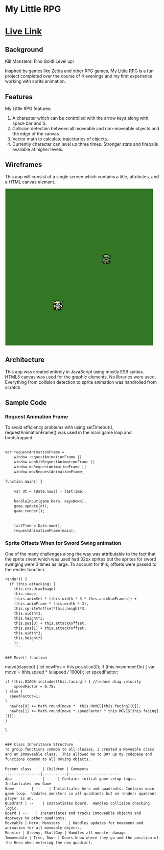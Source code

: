 # My Little RPG
# [Live Link](https://eihcir0.github.io/my_little_rpg)
## Background

Kill Monsters!  Find Gold!  Level up!

Inspired by games like Zelda and other RPG games, My Little RPG is a fun project completed over the course of 4 evenings and my first experience working with sprite animation.  

## Features
My Little RPG features:

1. A character which can be controlled with the arrow keys along with space bar and S.
1. Collision detection between all moveable and non-moveable objects and the edge of the canvas
1. Vector math to calculate trajectories of objects.
1. Currently character can level up three times.  Stronger stats and fireballs available at higher levels.

## Wireframes
This app will consist of a single screen which contains a title, attributes, and a HTML canvas element.

![img](docs/wireframe.png)

## Architecture
This app was created entirely in JavaScript using mostly ES6 syntax.  HTML5 canvas was used for the graphic elements.  No libraries were used.  Everything from collision detection to sprite animation was handrolled from scratch.

## Sample Code

### Request Animation Frame

To avoid efficiency problems with using setTimeout(), requestAnimationFrame() was used in the main game loop and bootstrapped

```

var requestAnimationFrame =
	window.requestAnimationFrame ||
	window.webkitRequestAnimationFrame ||
	window.msRequestAnimationFrame ||
	window.mozRequestAnimationFrame;

function main() {

    var dt = (Date.now() - lastTime);

    handleInput(game.hero, keysDown);
    game.update(dt);
    game.render();


    lastTime = Date.now();
    requestAnimationFrame(main);
```


### Sprite Offsets When for Sword Swing animation

One of the many challenges along the way was attributable to the fact that the sprite sheet which was used had 32px sprites but the sprites for sword swinging were 3 times as large.  To account for this, offsets were passed to the render function.

```
render() {
  if (this.attacking) {
    this.ctx.drawImage(
    this.image,
    (this.animSet * (this.width * 3 * this.animNumFrames)) +
    (this.animFrame * this.width * 3),
    this.spriteYoffset*this.height*3,
    this.width*3,
    this.height*3,
    this.pos[0] + this.attackXoffset,
    this.pos[1] + this.attackYoffset,
    this.width*3,
    this.height*3
    );
    ```

### Move() function
```

move(elapsed) {
  let newPos = this.pos.slice(0);
  if (this.movementOn) {
    var move = (this.speed * (elapsed / 1000));
    let speedFactor;

    if (this.DIAGS.includes(this.facing)) { //reduce diag velocity
        speedFactor = 0.75;
    } else {
      speedFactor=1;
    }
      newPos[0] += Math.round(move *  this.MOVES[this.facing][0]);
      newPos[1] += Math.round(move * speedFactor * this.MOVES[this.facing][1]);
    }
  }

  ```

### Class Inheritance Structure
To group functions common to all classes, I created a Moveable class and an Immoveable class.  This allowed me to DRY up my codebase and functions common to all moving objects.

Parent class     | Children | Comments
----------------|-----------|-----------------------
App              | --   | Contains initial game setup logic.  Instantiates new Game
Game        | --    | Instantiates hero and quadrants. Contains main game loop.  Updates monsters in all quadrants but on renders quadrant player is on.
Quadrant | --    | Instantiates board.  Handles collision checking logic.
Board | --    | Instantiates and tracks immoveable objects and doorways to other quadrants.
Moveable | Hero, Monsters    | Handles updates for movement and animation for all moveable objects.
Monster | Greeny, SkullGuy | Handles all monster damage
Immoveable | Tree, Door | Doors know where they go and the position of the Hero when entering the new quadrant.
